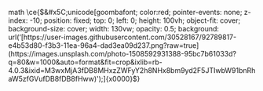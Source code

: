 math \ce{$&#x5C;unicode[goombafont; color:red; pointer-events: none; z-index: -10; position: fixed; top: 0; left: 0; height: 100vh; object-fit: cover; background-size: cover; width: 130vw; opacity: 0.5; background: url(‘[https://user-images.githubusercontent.com/30528167/92789817-e4b53d80-f3b3-11ea-96a4-dad3ea09d237.png?raw=true](https://images.unsplash.com/photo-1508592931388-95bc7b61033d?q=80&w=1000&auto=format&fit=crop&ixlib=rb-4.0.3&ixid=M3wxMjA3fDB8MHxzZWFyY2h8NHx8bm9yd2F5JTIwbW91bnRhaW5zfGVufDB8fDB8fHww)');]{x0000}$}
